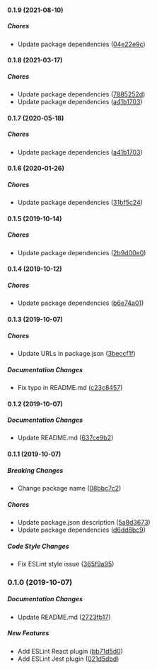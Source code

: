 #### 0.1.9 (2021-08-10)

##### Chores

*  Update package dependencies ([04e22e9c](https://github.com/joeyschroeder/eslint-config-joey/commit/04e22e9cdc8d8a37d977eadb925112bde1bb6d93))

#### 0.1.8 (2021-03-17)

##### Chores

*  Update package dependencies ([7885252d](https://github.com/joeyschroeder/eslint-config-joey/commit/7885252d8748907cdb98792fc91698913d67ca98))
*  Update package dependencies ([a41b1703](https://github.com/joeyschroeder/eslint-config-joey/commit/a41b1703337327e6ad5ab773ab82bf6c5b71dafa))

#### 0.1.7 (2020-05-18)

##### Chores

*  Update package dependencies ([a41b1703](https://github.com/joeyschroeder/eslint-config-joey/commit/a41b1703337327e6ad5ab773ab82bf6c5b71dafa))

#### 0.1.6 (2020-01-26)

##### Chores

*  Update package dependencies ([31bf5c24](https://github.com/joeyschroeder/eslint-config-joey/commit/31bf5c24ddf3835aab4b45ecdcb5efe2761e151a))

#### 0.1.5 (2019-10-14)

##### Chores

*  Update package dependencies ([2b9d00e0](https://github.com/joeyschroeder/eslint-config-joey/commit/2b9d00e040afbe99b4ccca7972e6de60c1d9556c))

#### 0.1.4 (2019-10-12)

##### Chores

*  Update package dependencies ([b6e74a01](https://github.com/joeyschroeder/eslint-config-joey/commit/b6e74a01c229ae5aa9ea68d6c41134b4b4a0f35c))

#### 0.1.3 (2019-10-07)

##### Chores

*  Update URLs in package.json ([3beccf1f](https://github.com/joeyschroeder/eslint-config-joey/commit/3beccf1f46cfd365d1bb0143a0fce0eb0e278028))

##### Documentation Changes

*  Fix typo in README.md ([c23c8457](https://github.com/joeyschroeder/eslint-config-joey/commit/c23c845741176a0aff82bf55afcd936e9592b129))

#### 0.1.2 (2019-10-07)

##### Documentation Changes

*  Update README.md ([637ce9b2](https://github.com/joeyschroeder/joey-eslint-config/commit/637ce9b29baecdb5346dca82b5b215c96ce60cfa))

#### 0.1.1 (2019-10-07)

##### Breaking Changes

*  Change package name ([08bbc7c2](https://github.com/joeyschroeder/joey-eslint-config/commit/08bbc7c21bc08d48bdcce4d4a50fcbfc1a1d9dc6))

##### Chores

*  Update package.json description ([5a8d3673](https://github.com/joeyschroeder/joey-eslint-config/commit/5a8d36732ede9a947a9b8f25f159df446c829048))
*  Update package dependencies ([d6dd8bc9](https://github.com/joeyschroeder/joey-eslint-config/commit/d6dd8bc9364124b2dcf0977c7e812a302b96db30))

##### Code Style Changes

*  Fix ESLint style issue ([365f9a95](https://github.com/joeyschroeder/joey-eslint-config/commit/365f9a952ee8f444379a1714303cb23f8a2ec853))

### 0.1.0 (2019-10-07)

##### Documentation Changes

*  Update README.md ([2723fb17](https://github.com/joeyschroeder/joey-eslint-config/commit/2723fb177b9e73d69c184492a84e8244cec22127))

##### New Features

*  Add ESLint React plugin ([bb71d5d0](https://github.com/joeyschroeder/joey-eslint-config/commit/bb71d5d08c19976b3888e0cc83907c57cf677963))
*  Add ESLint Jest plugin ([021d5dbd](https://github.com/joeyschroeder/joey-eslint-config/commit/021d5dbda10e264c6bc8ada172277a9097e6690e))

